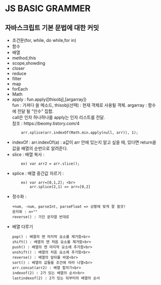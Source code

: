 # JS BASIC GRAMMER
## 자바스크립트 기본 문법에 대한 커밋

<ul>
    <li>조건문(for, while, do while,for in)</li>
    <li>함수</li>
    <li>배열</li>
    <li>method,this</li>
    <li>scope,showding</li>
    <li>closer</li>
    <li>reduce</li>
    <li>filter</li>
    <li>map</li>
    <li>forEach</li>
    <li>Math</li>
    <li>apply : fun.apply([thisobj],[argarray])<br>
    fun : 가져다 쓸 메소드, thisobj(선택) : 현재 객체로 사용될 객체. argarray : 함수에 전달 될 "인수" 집합.<br>
        call은 인자 하나하나를 apply는 인자 리스트를 전달. <br> 참조 : https://beomy.tistory.com/4

        arr.splice(arr.indexOf(Math.min.apply(null, arr)), 1);
        
   </li>
    <li>
     indexOf :  arr.indexOf(a) : a값이 arr 안에 있는지 알고 싶을 때, 있다면 return을 값을 배열의 순번으로 알려준다. 
    </li>
    <li>
     slice : 배열 복사 : 
        
        ex) var arr2 = arr.slice();
        
   </li>
    <li>
      splice : 배열 중간값 자르기 : 
    
        ex) var arr=[0,1,2]; <br>
            arr.splice(2,1) => arr=[0,2]
   </li>
   <li>
    정수화 : 
    
    +num, -num, parseInt, parseFloat => 상황에 맞게 잘 쓸것!
    문자화 : n+""
    reverse() : 가진 문자열 반대로
   </li>
    <li>
    배열 다루기 <br>
    
    pop() : 배열의 맨 마지막 요소를 제거함<br>
    shift() : 배열의 맨 처음 요소를 제거함<br>
    push() : 배열의 맨 마지막 요소에 추가함<br>
    unshift() : 배열의 처음 요소에 추가함<br>
    reverse() : 배열의 앞뒤를 바꿈<br>
    sort() : 배열의 값들을 조건에 따라 나열<br>
    arr.concat(arr2) : 배열 합치기<br>
    indexof(2) : 2가 있는 배열의 순서<br>
    lastindexof(2) : 2가 있는 뒤부터의 배열의 순서
   </li>
</ul>

